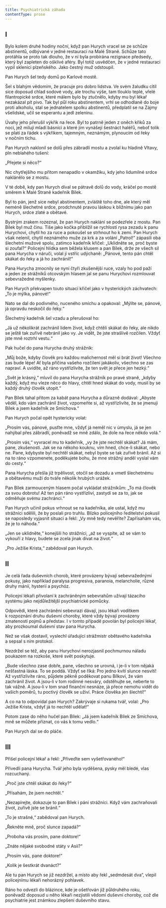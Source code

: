 ```yaml
---
title: Psychiatrická záhada
contentType: prose
---
```


<section>

## I

Bylo kolem druhé hodiny noční, když pan Hurych vracel se ze schůze abstinentů, odbývané v jedné restauraci na Malé Straně. Schůze tato protáhla se proto tak dlouho, že v ní byla probírána rezignace předsedy, který byl zapleten do ošklivé aféry. Byl totiž usvědčen, že v jedné restauraci vypil sklenici plzeňského. Jako čestný muž odstoupil.

Pan Hurych šel tedy domů po Karlově mostě.

Šel s blahým vědomím, že pracuje pro dobro lidstva. Ve svém žaludku cítil sice doposud chlad sodové vody, ale trochu výše, tam tlouklo teplé, vřelé filantropické srdce, které málem bylo by ztučnělo, kdyby mu byl lékař nezakázal pít pivo. Tak byl půl roku abstinentem, vrhl se odhodlaně do boje proti alkoholu, stal se jednatelem spolku abstinentů, předplatil se na Zájmy všelidské, učil se esperantu a jedl zeleninu.

Úvahy jeho přerušil výkřik na řece. Byl to patrně jeden z oněch křiků za noci, jež milují mladí básníci a které jim vynášejí šestnáct haléřů, neboť tolik se platí za řádek s výkřikem, tajemným, neznámým, plynoucím od řeky v nočním tichu.

Pan Hurych naklonil se dolů přes zábradlí mostu a zvolal ku hladině Vltavy, pln neblahého tušení:

„Přejete si něco?“

Nic chytřejšího mu přitom nenapadlo v okamžiku, kdy jeho lidu­milné srdce naklánělo se z mostu.

V té době, kdy pan Hurych díval se pátravě dolů do vody, kráčel po mostě směrem k Malé Straně kadeřník Bílek.

Byl to pán, jenž sice nebyl abstinentem, zvláště toho dne, ale který měl neméně šlechetné srdce, prodchnuté pravou láskou k bližnímu jako pan Hurych, srdce zlaté a obětavé.

Bystrým zrakem rozeznal, že pan Hurych naklání se podezřele z mostu. Pan Bílek byl muž činu. Tiše jako kočka přiblížil se rychlostí rysa zezadu k panu Hurychovi, chytil ho za ruce a pokoušel se strhnout ho k zemi. Pan Hurych však nelenil, chytil neznámého muže za krk a za volání „Patrol!“ zápasili oba šlechetní mužové spolu, zatímco kadeřník křičel: „Uklidněte se, proč byste si zoufal?“ Policejní hlídka sem běžela klusem a pan Bílek, drže ze všech sil pana Hurycha v náruči, volal jí vstříc udýchaně: „Pánové, tento pán chtěl skákat do řeky a já ho zachránil!“

Pana Hurycha zmocnily se nyní čtyři zkušenější ruce, vzaly ho pod paží a jeden ze strážníků otcovským hlasem jal se panu Hu­rychovi rozmlouvat sebevražedné myšlenky.

Pan Hurych překvapen touto situací křičel jako v hysterických záchvatech: „To je mýlka, pánové!“

Nato se dal do podivného, nuceného smíchu a opakoval: „Mýlíte se, pánové, já opravdu neskočil do řeky.“

Šlechetný kadeřník šel vzadu a přerušoval ho:

„Já už několikrát zachránil lidem život, když chtěli skákat do řeky, ale nikdo se ještě tak zuřivě nebránil jako vy. Je vidět, že jste strašlivě rozčilen. Vždyť jste mně roztrhl vestu.“

Pak hučel do pana Hurycha druhý strážník:

„Můj bože, kdyby člověk pro každou malichernost měl si brát život! Všechno zas bude lépe! Ať byla příčina vašeho rozčilení jakákoliv, všechno se zas napraví. A uvidíte, až ráno vystřízlivíte, že ten svět je přece jen hezký.“

„Svět je krásný,“ mluvil do pana Hurycha strážník po pravé straně, „kdyby každý, když mu vleze něco do hlavy, chtěl hned skákat do vody, musil by se každý druhý člověk utopit.“

Pan Bílek tahal přitom za kabát pana Hurycha a důrazně dodával: „Abyste věděl, kdo vám zachránil život, vzpomeňte si, až vystřízlivíte, že se jmenuji Bílek a jsem kadeřník ze Smíchova.“

Pan Hurych počal opět hystericky volat:

„Prosím vás, pánové, pusťte mne, vždyť já neměl nic v úmyslu, já se jen nahýbal přes zábradlí, poněvadž se mně zdálo, že dole na řece někdo volá.“

„Prosím vás,“ vyvracel mu to kadeřník, „vy že jste nechtěl skákat? Já mám, pane, zkušenosti. Jak se na někoho kouknu, vím hned, chce-li skákat, nebo ne. Pane, kdybyste byl nechtěl skákat, nebyl byste se tak zuřivě bránil. Až si na to ráno vzpomenete, poděkujete bohu, že mne strážný anděl vyslal vám do cesty.“

Pana Hurycha přešla již trpělivost, otočil se dozadu a vmetl šle­chetnému a obětavému muži do tváře několik hrubých urážek.

Pan Bílek zarmouceným hlasem počal vykládat strážníkům: „To má člověk za svou dobrotu! Až ten pán ráno vystřízliví, zastydí se za to, jak se odměňuje svému zachránci.“

Pan Hurych učinil pokus vrhnout se na kadeřníka, ale ustal, když mu strážníci sdělili, že by poslali pro truhlu. Blízko policejního ředitelství pokusil se naposledy vyjasnit situaci a řekl: „Vy mně tedy nevěříte? Zapřísahám vás, že je to náhoda.“

„Jen se uklidněte,“ konejšili ho strážníci, „až se vyspíte, až se vám to vykouří z hlavy, budete se zcela jinak dívat na život.“

„Pro Ježíše Krista,“ zabědoval pan Hurych.

## II

Je celá řada duševních chorob, které provázeny bývají sebevražednými pokusy, jako například paralysa progresiva, paranoia, melancholie, různé druhy mánií, hysterií a psychóz.

Policejní lékaři přivolaní k zachráněným sebevrahům užívají tázacího systému jako nejdůležitější psychiatrické pomůcky.

Odpovědi, které zachránění sebevrazi dávají, jsou lékaři vodítkem k rozpoznání druhu duševní choroby, které vždy bývají provázeny zmateností pojmů a představ. I v tomto případě povolán byl policejní lékař, aby prozkoumal duševní stav pana Hurycha.

Než se však dostavil, vyslechl úřadující strážmistr obětavého kadeřníka a sepsal s ním protokol.

Nezdržel se též, aby panu Hurychovi nerozjasnil pochmurnou náladu poukazem na rozkoše, které svět poskytuje.

„Bude všechno zase dobře, pane, všechno se urovná, i je-li v tom nějaká nešťastná láska. To se poddá. Vždyť se říká: Pro jedno kvítí slunce nesvítí! Až vystřízlivíte ráno, půjdete pěkně poděkovat panu Bílkovi, že vám zachránil život. A jsou-li v tom rodinné nesváry, odstěhujte se, neberte to tak vážně. A jsou-li v tom snad finanční nesnáze, já přece nemohu vidět do vašich poměrů, tu poctivý člověk se uživí. Práce člověka jen šlechtí!“

A co na to odpovídal pan Hurych? Zakrývaje si rukama tvář, volal: „Pro Ježíše Krista, vždyť já to nechtěl udělat!“

Potom zase do něho hučel pan Bílek: „Já jsem kadeřník Bílek ze Smíchova, mně se můžete přiznat, co vás k tomu vedlo.“

Pan Hurych dal se do pláče.

## III

Přišel policejní lékař a řekl: „Přiveďte sem vyšetřovaného!“

Přivedli pana Hurycha. Tvář jeho byla vyděšena, pysky měl bledé, vlas rozcuchaný.

„Proč jste chtěl skákat do řeky?“

„Přísahám, že jsem nechtěl.“

„Nezapírejte, dokazuje to pan Bílek i páni strážníci. Když vám zachraňovali život, zuřivě jste se bránil.“

„To je strašné,“ zabědoval pan Hurych.

„Řekněte mně, proč slunce zapadá?“

„Proboha vás prosím, pane doktore!“

„Znáte nějaké svobodné státy v Asii?“

„Prosím vás, pane doktore!“

„Kolik je šestkrát dvanáct?“

Ale tu pan Hurych se již nezdržel, a místo aby řekl „sedmdesát dva“, vlepil policejnímu lékaři nehorázný pohlavek.

Ráno ho odvezli do blázince, kde je ošetřován již půldruhého roku, poněvadž doposud u něho lékaři nezjistili vědomí duševní choroby, což dle psychiatrie jest známkou zlepšení duševního stavu.

</section>
